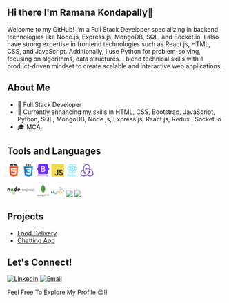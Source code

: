 ## Hi there I'm Ramana Kondapally👋
Welcome to my GitHub!
I’m a Full Stack Developer specializing in backend technologies like Node.js, Express.js, MongoDB, SQL, and Socket.io. I also have strong expertise in frontend technologies such as React.js, HTML, CSS, and JavaScript. Additionally, I use Python for problem-solving, focusing on algorithms, data structures. I blend technical skills with a product-driven mindset to create scalable and interactive web applications.


## About Me
- 💼 Full Stack Developer
- 🌱 Currently enhancing my skills in HTML, CSS, Bootstrap, JavaScript, Python, SQL, MongoDB, Node.js, Express.js, React.js, Redux , Socket.io
- 🎓 MCA.

## Tools and Languages

<img src="https://raw.githubusercontent.com/devicons/devicon/master/icons/html5/html5-original-wordmark.svg" width="30"/> <img src="https://raw.githubusercontent.com/devicons/devicon/master/icons/css3/css3-original-wordmark.svg" width="30"/> <img src="https://raw.githubusercontent.com/devicons/devicon/master/icons/bootstrap/bootstrap-plain-wordmark.svg" width="30"/> <img src="https://raw.githubusercontent.com/devicons/devicon/master/icons/javascript/javascript-original.svg" width="30"/> <img src="https://raw.githubusercontent.com/devicons/devicon/master/icons/react/react-original-wordmark.svg" width="30"/> <img src="https://raw.githubusercontent.com/devicons/devicon/master/icons/redux/redux-original.svg" width="30"/>  

<img src="https://raw.githubusercontent.com/devicons/devicon/master/icons/nodejs/nodejs-original-wordmark.svg" width="30"/> <img src="https://raw.githubusercontent.com/devicons/devicon/master/icons/express/express-original-wordmark.svg" width="30"/> <img src="https://raw.githubusercontent.com/devicons/devicon/master/icons/mongodb/mongodb-original-wordmark.svg" width="30"/> <img src="https://raw.githubusercontent.com/devicons/devicon/master/icons/mysql/mysql-original-wordmark.svg" width="30"/> <img src="https://www.vectorlogo.zone/logos/getpostman/getpostman-icon.svg" width="30"/> <img src="https://www.vectorlogo.zone/logos/git-scm/git-scm-icon.svg" width="30"/>





## Projects
- [Food Delivery](https://order-food-6de6fe.netlify.app)
- [Chatting App](https://pingme-1.onrender.com/login)

## Let's Connect!
[![LinkedIn](https://img.shields.io/badge/LinkedIn-0077B5?style=flat&logo=linkedin&logoColor=white)](https://www.linkedin.com/in/ramana-kondapally21/)
[![Email](https://img.shields.io/badge/Email-D14836?style=flat&logo=gmail&logoColor=white)](ramanaraoVK18@gmail.com)

Feel Free To Explore My Profile 😊!!
